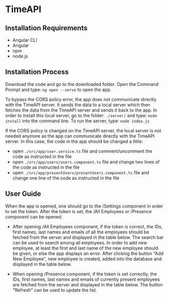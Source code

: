 # TimeAPI

## Installation Requirements

- Angular CLI
- Angular
- npm
- node.js

## Installation Process

Download the code and go to the downloaded folder. Open the Command Prompt and type:
`ng open --serve`
to open the app.


To bypass the CORS policy error, the app does not communicate directly with the TimeAPI server. It sends the data to a local server which then fetches the data from the TimeAPI server and sends it back to the app. In order to install this local server, go to the folder:
`./server/`
and type:
`node install` 
into the command line.
To run the server, type:
`node index.js`


If the CORS policy is changed on the TimeAPI server, the local server is not needed anymore as the app can communicate directly with the TimeAPI server. In this case, the code in the app should be changed a little: 
- open `./src/app/user.service.ts` file and comment/uncomment the code as instructed in the file
- open `./src/app/users/users.component.ts` file and change two lines of the code as instructed in the file
- open `./src/app/presentUsers/presentUsers.component.ts` file and change one line of the code as instructed in the file


## User Guide

When the app is opened, one should go to the /Settings component in order to set the token. After the token is set, the /All Employees or /Presence component can be opened.
- After opening /All Employees component, if the token is correct, the IDs, first names, last names and emails of all the employees should be fetched from the server and displayed in the table below. The search bar can be used to search among all employees.
In order to add new employee, at least the first and last name of the new employee should be given, or else the app displays an error. After clicking the button "Add New Employee", new employee is created, added into the database and displayed in the table below.

- When opening /Presence component, if the token is set correctly, the IDs, first names, last names and emails of currently present employees are fetched from the server and displayed in the table below. The button "Refresh" can be used to update the list.

